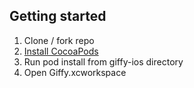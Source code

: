 
## Getting started
1) Clone / fork repo  
2) [Install CocoaPods](http://guides.cocoapods.org/using/getting-started.html)  
3) Run pod install from giffy-ios directory  
4) Open Giffy.xcworkspace  

